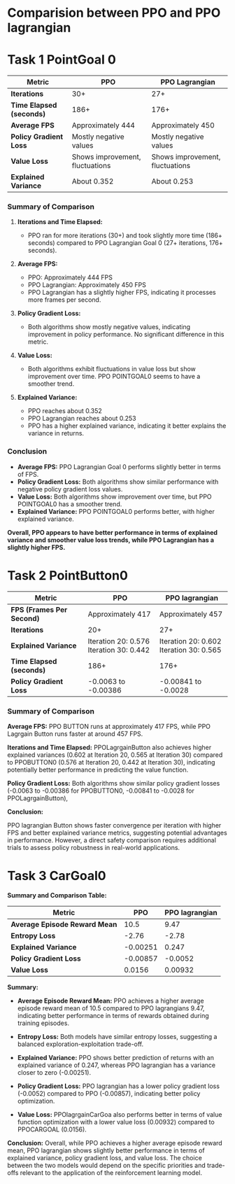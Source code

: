 # Comparision between PPO and PPO lagrangian

# Task 1 PointGoal 0

| Metric                     | PPO                             | PPO Lagrangian                  |
|----------------------------|---------------------------------|---------------------------------|
| **Iterations**             | 30+                             | 27+                             |
| **Time Elapsed (seconds)** | 186+                            | 176+                            |
| **Average FPS**            | Approximately 444               | Approximately 450               |
| **Policy Gradient Loss**   | Mostly negative values          | Mostly negative values          |
| **Value Loss**             | Shows improvement, fluctuations | Shows improvement, fluctuations |
| **Explained Variance**     | About 0.352                     | About 0.253                     |

### Summary of Comparison

1. **Iterations and Time Elapsed:**
   - PPO ran for more iterations (30+) and took slightly more time (186+ seconds) compared to PPO Lagrangian Goal 0 (27+ iterations, 176+ seconds).

2. **Average FPS:**
   - PPO: Approximately 444 FPS
   - PPO Lagrangian: Approximately 450 FPS
   - PPO Lagrangian has a slightly higher FPS, indicating it processes more frames per second.

3. **Policy Gradient Loss:**
   - Both algorithms show mostly negative values, indicating improvement in policy performance. No significant difference in this metric.

4. **Value Loss:**
   - Both algorithms exhibit fluctuations in value loss but show improvement over time. PPO POINTGOAL0 seems to have a smoother trend.

5. **Explained Variance:**
   - PPO reaches about 0.352
   - PPO Lagrangian reaches about 0.253
   - PPO has a higher explained variance, indicating it better explains the variance in returns.

### Conclusion

- **Average FPS:** PPO Lagrangian Goal 0 performs slightly better in terms of FPS.
- **Policy Gradient Loss:** Both algorithms show similar performance with negative policy gradient loss values.
- **Value Loss:** Both algorithms show improvement over time, but PPO POINTGOAL0 has a smoother trend.
- **Explained Variance:** PPO POINTGOAL0 performs better, with higher explained variance.

**Overall, PPO appears to have better performance in terms of explained variance and smoother value loss trends, while PPO Lagrangian has a slightly higher FPS.**

# Task 2 PointButton0

| Metric                     | PPO                             | PPO lagrangian               |
|----------------------------|---------------------------------|---------------------------------|
| **FPS (Frames Per Second)** | Approximately 417               | Approximately 457               |
| **Iterations**             | 20+                             | 27+                             |
| **Explained Variance**     | Iteration 20: 0.576<br>Iteration 30: 0.442 | Iteration 20: 0.602<br>Iteration 30: 0.565 |
| **Time Elapsed (seconds)** | 186+                            | 176+                            |
| **Policy Gradient Loss**   | -0.0063 to -0.00386             | -0.00841 to -0.0028             |

### Summary of Comparison
**Average FPS:**
PPO BUTTON runs at approximately 417 FPS, while PPO Lagrgain Button runs faster at around 457 FPS. 

**Iterations and Time Elapsed:**
PPOLagrgainButton also achieves higher explained variances (0.602 at Iteration 20, 0.565 at Iteration 30) compared to PPOBUTTON0 (0.576 at Iteration 20, 0.442 at Iteration 30), indicating potentially better performance in predicting the value function.

**Policy Gradient Loss:**
Both algorithms show similar policy gradient losses (-0.0063 to -0.00386 for PPOBUTTON0, -0.00841 to -0.0028 for PPOLagrgainButton),

**Conclusion:**

PPO lagrangian Button shows faster convergence per iteration with higher FPS and better explained variance metrics, suggesting potential advantages in performance. However, a direct safety comparison requires additional trials to assess policy robustness in real-world applications.


# Task 3 CarGoal0 

**Summary and Comparison Table:**

| Metric                     | PPO                             |  PPO lagrangian                    |
|----------------------------|---------------------------------|---------------------------------|
| **Average Episode Reward Mean** | 10.5                            | 9.47                            |
| **Entropy Loss**            | -2.76                           | -2.78                           |
| **Explained Variance**      |-0.00251                           | 0.247                         |
| **Policy Gradient Loss**    | -0.00857                         | -0.0052                        |
| **Value Loss**              | 0.0156                         | 0.00932                          |

**Summary:**

- **Average Episode Reward Mean:** PPO  achieves a higher average episode reward mean of 10.5 compared to PPO lagrangians 9.47, indicating better performance in terms of rewards obtained during training episodes.
  
- **Entropy Loss:** Both models have similar entropy losses, suggesting a balanced exploration-exploitation trade-off.
  
- **Explained Variance:** PPO  shows better prediction of returns with an explained variance of 0.247, whereas PPO lagrangian has a variance closer to zero (-0.00251).
  
- **Policy Gradient Loss:** PPO lagrangian has a lower policy gradient loss (-0.0052) compared to PPO  (-0.00857), indicating better policy optimization.
  
- **Value Loss:** PPOlagrgainCarGoa also performs better in terms of value function optimization with a lower value loss (0.00932) compared to PPOCARGOAL (0.0156).

**Conclusion:** Overall, while PPO  achieves a higher average episode reward mean, PPO lagrangian shows slightly better performance in terms of explained variance, policy gradient loss, and value loss. The choice between the two models would depend on the specific priorities and trade-offs relevant to the application of the reinforcement learning model.
